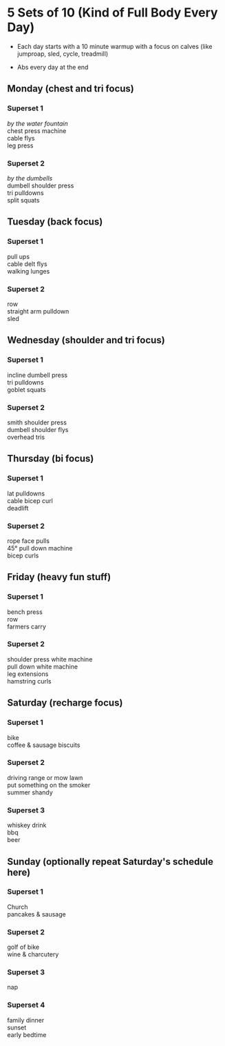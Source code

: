 # 5 Sets of 10 (Kind of Full Body Every Day)

- Each day starts with a 10 minute warmup with a focus on calves (like jumproap, sled, cycle, treadmill)

- Abs every day at the end

## Monday (chest and tri focus)
### Superset 1
_by the water fountain_\
chest press machine\
cable flys\
leg press

### Superset 2
_by the dumbells_\
dumbell shoulder press\
tri pulldowns\
split squats

## Tuesday (back focus)
### Superset 1
pull ups\
cable delt flys\
walking lunges

### Superset 2
row\
straight arm pulldown\
sled

## Wednesday (shoulder and tri focus)
### Superset 1
incline dumbell press\
tri pulldowns\
goblet squats

### Superset 2
smith shoulder press\
dumbell shoulder flys\
overhead tris

## Thursday (bi focus)
### Superset 1
lat pulldowns\
cable bicep curl\
deadlift

### Superset 2
rope face pulls\
45&deg; pull down machine\
bicep curls

## Friday (heavy fun stuff)
### Superset 1
bench press\
row\
farmers carry

### Superset 2
shoulder press white machine\
pull down white machine\
leg extensions\
hamstring curls

## Saturday (recharge focus)
### Superset 1
bike\
coffee & sausage biscuits

### Superset 2
driving range or mow lawn\
put something on the smoker\
summer shandy

### Superset 3
whiskey drink\
bbq\
beer

## Sunday (optionally repeat Saturday's schedule here)
### Superset 1
Church\
pancakes & sausage

### Superset 2
golf of bike\
wine & charcutery

### Superset 3
nap

### Superset 4
family dinner\
sunset\
early bedtime
